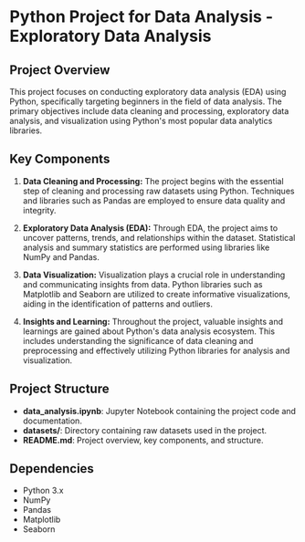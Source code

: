 # Python Project for Data Analysis - Exploratory Data Analysis

## Project Overview
This project focuses on conducting exploratory data analysis (EDA) using Python, specifically targeting beginners in the field of data analysis. The primary objectives include data cleaning and processing, exploratory data analysis, and visualization using Python's most popular data analytics libraries.

## Key Components
1. **Data Cleaning and Processing:** The project begins with the essential step of cleaning and processing raw datasets using Python. Techniques and libraries such as Pandas are employed to ensure data quality and integrity.
   
2. **Exploratory Data Analysis (EDA):** Through EDA, the project aims to uncover patterns, trends, and relationships within the dataset. Statistical analysis and summary statistics are performed using libraries like NumPy and Pandas.
   
3. **Data Visualization:** Visualization plays a crucial role in understanding and communicating insights from data. Python libraries such as Matplotlib and Seaborn are utilized to create informative visualizations, aiding in the identification of patterns and outliers.
   
4. **Insights and Learning:** Throughout the project, valuable insights and learnings are gained about Python's data analysis ecosystem. This includes understanding the significance of data cleaning and preprocessing and effectively utilizing Python libraries for analysis and visualization.

## Project Structure
- **data_analysis.ipynb**: Jupyter Notebook containing the project code and documentation.
- **datasets/**: Directory containing raw datasets used in the project.
- **README.md**: Project overview, key components, and structure.

## Dependencies
- Python 3.x
- NumPy
- Pandas
- Matplotlib
- Seaborn



